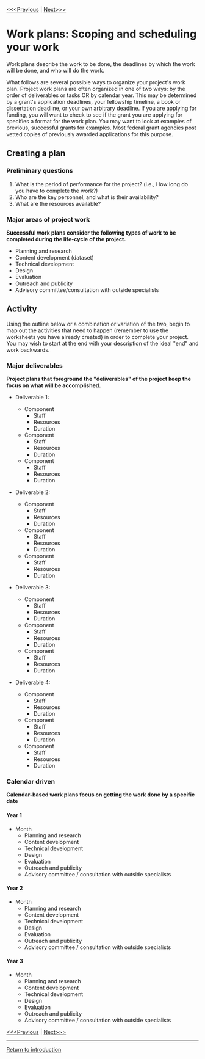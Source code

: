 [<<<Previous](5Outreach.md) | [Next>>>](7Sustainability.md)

# Work plans: Scoping and scheduling your work

Work plans describe the work to be done, the deadlines by which the work will be done, and who will do the work. 

What follows are several possible ways to organize your project's work plan. Project work plans are often organized in one of two ways: by the order of deliverables or tasks OR by calendar year. This may be determined by a grant's application deadlines, your fellowship timeline, a book or dissertation deadline, or your own arbitrary deadline. If you are applying for funding, you will want to check to see if the grant you are applying for specifies a format for the work plan. You may want to look at examples of previous, successful grants for examples. Most federal grant agencies post vetted copies of previously awarded applications for this purpose. 

## Creating a plan
### Preliminary questions
1. What is the period of performance for the project? (i.e., How long do you have to complete the work?)
2. Who are the key personnel, and what is their availability? 
3. What are the resources available? 

### Major areas of project work
**Successful work plans consider the following types of work to be completed during the life-cycle of the project.**
* Planning and research
* Content development (dataset)
* Technical development
* Design
* Evaluation
* Outreach and publicity
* Advisory committee/consultation with outside specialists

## Activity
Using the outline below or a combination or variation of the two, begin to map out the activities that need to happen (remember to use the worksheets you have already created) in order to complete your project. You may wish to start at the end with your description of the ideal "end" and work backwards. 

### Major deliverables
**Project plans that foreground the "deliverables" of the project keep the focus on what will be accomplished.**
* Deliverable 1:
    * Component
  		* Staff
  		* Resources
  		* Duration
    * Component
  		* Staff
  		* Resources
  		* Duration
    * Component
  		* Staff
  		* Resources
  		* Duration

 * Deliverable 2:
    * Component
  		* Staff
  		* Resources
  		* Duration
    * Component
  		* Staff
  		* Resources
  		* Duration
    * Component
  		* Staff
  		* Resources
  		* Duration
* Deliverable 3: 
    * Component
  		* Staff
  		* Resources
  		* Duration
    * Component
  		* Staff
  		* Resources
  		* Duration
    * Component
  		* Staff
  		* Resources
  		* Duration
* Deliverable 4:
    * Component
  		* Staff
  		* Resources
  		* Duration
    * Component
  		* Staff
  		* Resources
  		* Duration
    * Component
  		* Staff
  		* Resources
  		* Duration

### Calendar driven
**Calendar-based work plans focus on getting the work done by a specific date**

#### Year 1
* Month
    * Planning and research
    * Content development
    * Technical development
    * Design
    * Evaluation
    * Outreach and publicity
    * Advisory committee / consultation with outside specialists
#### Year 2
* Month
    * Planning and research
    * Content development
    * Technical development
    * Design
    * Evaluation
    * Outreach and publicity
    * Advisory committee / consultation with outside specialists
#### Year 3
* Month
    * Planning and research
    * Content development
    * Technical development
    * Design
    * Evaluation
    * Outreach and publicity
    * Advisory committee / consultation with outside specialists


[<<<Previous](5Outreach.md) | [Next>>>](7Sustainability.md)


-----
[Return to introduction](https://github.com/SouthernMethodistUniversity/projectplan)
